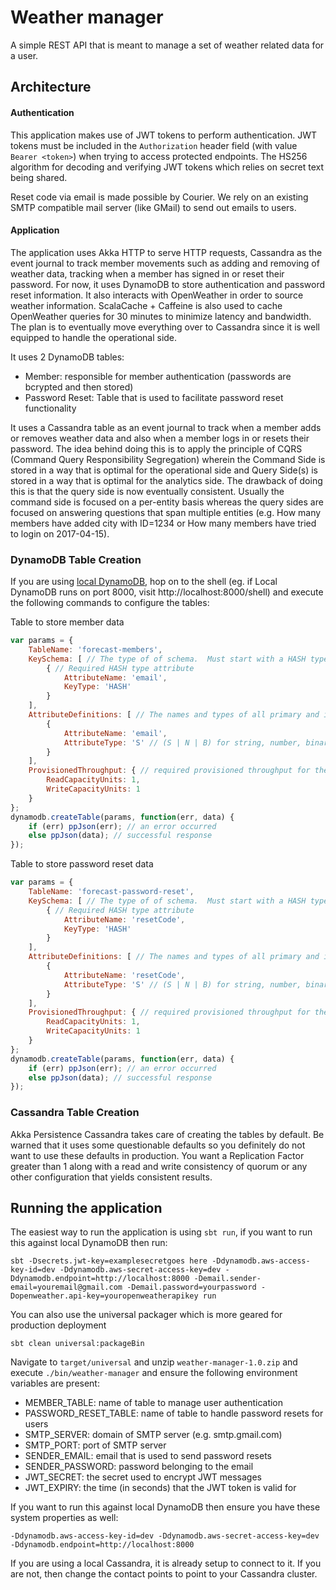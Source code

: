 # Weather manager

A simple REST API that is meant to manage a set of weather related data for a user. 

## Architecture

#### Authentication
This application makes use of JWT tokens to perform authentication. JWT tokens must be included in the `Authorization` 
header field (with value `Bearer <token>`) when trying to access protected endpoints. The HS256 algorithm for decoding 
and verifying JWT tokens which relies on secret text being shared.

Reset code via email is made possible by Courier. We rely on an existing SMTP compatible mail server (like GMail) to 
send out emails to users.

#### Application
The application uses Akka HTTP to serve HTTP requests, Cassandra as the event journal to track member movements such as 
adding and removing of weather data, tracking when a member has signed in or reset their password. For now, it uses
DynamoDB to store authentication and password reset information. It also interacts with OpenWeather in order to source 
weather information. ScalaCache + Caffeine is also used to cache OpenWeather queries for 30 minutes to minimize latency 
and bandwidth. The plan is to eventually move everything over to Cassandra since it is well equipped to handle the 
operational side. 

It uses 2 DynamoDB tables: 
- Member: responsible for member authentication (passwords are bcrypted and then stored)
- Password Reset: Table that is used to facilitate password reset functionality

It uses a Cassandra table as an event journal to track when a member adds or removes weather data and also when a 
member logs in or resets their password. The idea behind doing this is to apply the principle of CQRS (Command Query
Responsibility Segregation) wherein the Command Side is stored in a way that is optimal for the operational side and
Query Side(s) is stored in a way that is optimal for the analytics side. The drawback of doing this is that the query
side is now eventually consistent. Usually the command side is focused on a per-entity basis whereas the query sides are
focused on answering questions that span multiple entities (e.g. How many members have added city with ID=1234 or 
How many members have tried to login on 2017-04-15).

### DynamoDB Table Creation

If you are using [local DynamoDB](http://docs.aws.amazon.com/amazondynamodb/latest/developerguide/DynamoDBLocal.html), 
hop on to the shell (eg. if Local DynamoDB runs on port 8000, visit http://localhost:8000/shell) and execute the 
following commands to configure the tables:

Table to store member data
```javascript
var params = {
    TableName: 'forecast-members',
    KeySchema: [ // The type of of schema.  Must start with a HASH type, with an optional second RANGE.
        { // Required HASH type attribute
            AttributeName: 'email',
            KeyType: 'HASH'
        }
    ],
    AttributeDefinitions: [ // The names and types of all primary and index key attributes only
        {
            AttributeName: 'email',
            AttributeType: 'S' // (S | N | B) for string, number, binary
        }
    ],
    ProvisionedThroughput: { // required provisioned throughput for the table
        ReadCapacityUnits: 1, 
        WriteCapacityUnits: 1 
    }
};
dynamodb.createTable(params, function(err, data) {
    if (err) ppJson(err); // an error occurred
    else ppJson(data); // successful response
});
```

Table to store password reset data
```javascript
var params = {
    TableName: 'forecast-password-reset',
    KeySchema: [ // The type of of schema.  Must start with a HASH type, with an optional second RANGE.
        { // Required HASH type attribute
            AttributeName: 'resetCode',
            KeyType: 'HASH'
        }
    ],
    AttributeDefinitions: [ // The names and types of all primary and index key attributes only
        {
            AttributeName: 'resetCode',
            AttributeType: 'S' // (S | N | B) for string, number, binary
        }
    ],
    ProvisionedThroughput: { // required provisioned throughput for the table
        ReadCapacityUnits: 1, 
        WriteCapacityUnits: 1 
    }
};
dynamodb.createTable(params, function(err, data) {
    if (err) ppJson(err); // an error occurred
    else ppJson(data); // successful response
});
```

### Cassandra Table Creation
Akka Persistence Cassandra takes care of creating the tables by default. Be warned that it uses some questionable 
defaults so you definitely do not want to use these defaults in production. You want a Replication Factor greater than 1
along with a read and write consistency of quorum or any other configuration that yields consistent results. 

## Running the application
The easiest way to run the application is using `sbt run`, if you want to run this against local DynamoDB then run:

```sbtshell
sbt -Dsecrets.jwt-key=examplesecretgoes here -Ddynamodb.aws-access-key-id=dev -Ddynamodb.aws-secret-access-key=dev -Ddynamodb.endpoint=http://localhost:8000 -Demail.sender-email=youremail@gmail.com -Demail.password=yourpassword -Dopenweather.api-key=youropenweatherapikey run
```

You can also use the universal packager which is more geared for production deployment
```sbtshell
sbt clean universal:packageBin 
```

Navigate to `target/universal` and unzip `weather-manager-1.0.zip` and execute `./bin/weather-manager` and ensure the 
following environment variables are present: 

- MEMBER_TABLE: name of table to manage user authentication
- PASSWORD_RESET_TABLE: name of table to handle password resets for users
- SMTP_SERVER: domain of SMTP server (e.g. smtp.gmail.com)
- SMTP_PORT: port of SMTP server
- SENDER_EMAIL: email that is used to send password resets
- SENDER_PASSWORD: password belonging to the email
- JWT_SECRET: the secret used to encrypt JWT messages
- JWT_EXPIRY: the time (in seconds) that the JWT token is valid for

If you want to run this against local DynamoDB then ensure you have these system properties as well:

`-Ddynamodb.aws-access-key-id=dev -Ddynamodb.aws-secret-access-key=dev -Ddynamodb.endpoint=http://localhost:8000`

If you are using a local Cassandra, it is already setup to connect to it. If you are not, then change the contact points
to point to your Cassandra cluster.